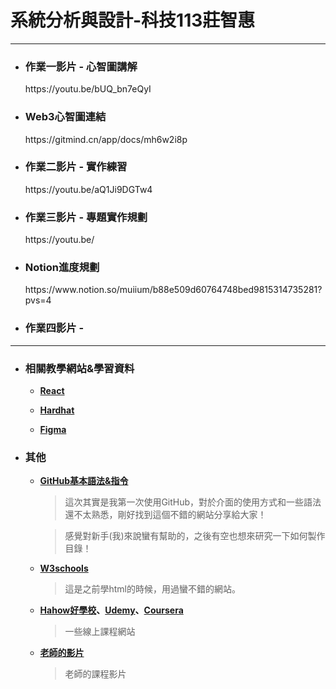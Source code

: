 # 系統分析與設計-科技113莊智惠
<!DOCTYPE html>
<html>

<body>

---
* <h3>作業一影片 - 心智圖講解</h3>
  https://youtu.be/bUQ_bn7eQyI
     
* <h3>Web3心智圖連結</h3>
  https://gitmind.cn/app/docs/mh6w2i8p
  
* <h3>作業二影片 - 實作練習</h3>
  https://youtu.be/aQ1Ji9DGTw4
  
* <h3>作業三影片 - 專題實作規劃</h3>
  https://youtu.be/
  
* <h3>Notion進度規劃</h3>
  https://www.notion.so/muiium/b88e509d60764748bed9815314735281?pvs=4

* <h3>作業四影片 - </h3>
  
---
* <h3>相關教學網站&學習資料</h3>
  
  - **[React](https://zh-hant.reactjs.org/tutorial/tutorial.html)**
  
  - **[Hardhat](https://hardhat.org/tutorial/creating-a-new-hardhat-project)**
  
  - **[Figma](https://www.figma.com/files/recent?fuid=1227531073817014101)**
  
* <h3>其他</h3>

  - **[GitHub基本語法&指令](https://gist.github.com/billy3321/1001749662c370887c63bb30f26c9e6e)**
    
    > 這次其實是我第一次使用GitHub，對於介面的使用方式和一些語法還不太熟悉，剛好找到這個不錯的網站分享給大家！
    
    > 感覺對新手(我)來說蠻有幫助的，之後有空也想來研究一下如何製作目錄！
  
  - **[W3schools](https://www.w3schools.com/html/default.asp)**
    
    > 這是之前學html的時候，用過蠻不錯的網站。
  
  - **[Hahow好學校](https://hahow.in/search?query=web3)、[Udemy](https://www.udemy.com/topic/smart-contracts/?sort=price-high-to-low&persist_locale&locale=zh_TW)、[Coursera](https://www.coursera.org/search?query=web3&)**
      
    > 一些線上課程網站
    
  - **[老師的影片](https://youtube.com/playlist?list=PLH3VeiMX0ckiCqHLpLIBOMXQRtF_Vs3Eo)**
  
    > 老師的課程影片
    
</body>
</html>
